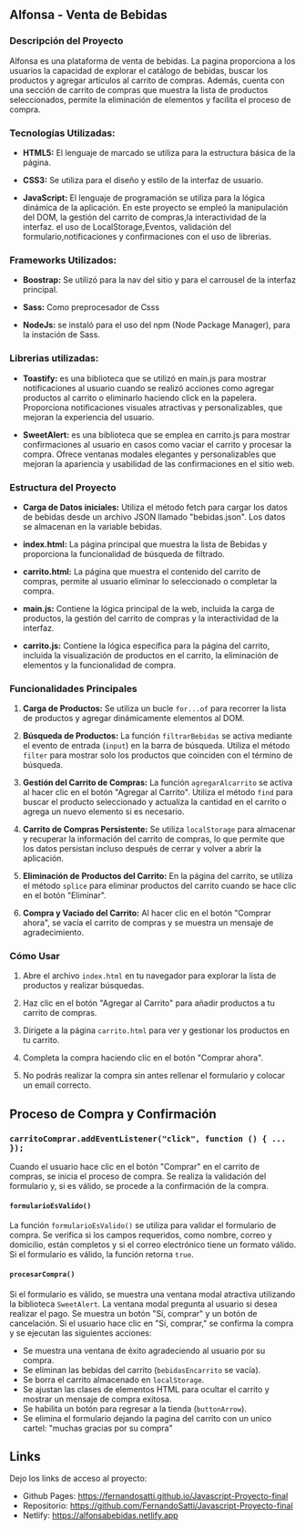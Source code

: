 ## Alfonsa - Venta de Bebidas

### Descripción del Proyecto

Alfonsa es una plataforma de venta de bebidas. La pagina proporciona a los usuarios la capacidad de explorar el catálogo de bebidas, buscar los productos y agregar artículos al carrito de compras. Además, cuenta con una sección de carrito de compras que muestra la lista de productos seleccionados, permite la eliminación de elementos y facilita el proceso de compra.

### Tecnologías Utilizadas:

- **HTML5:** El lenguaje de marcado se utiliza para la estructura básica de la página.
  
- **CSS3:** Se utiliza para el diseño y estilo de la interfaz de usuario.

- **JavaScript:** El lenguaje de programación se utiliza para la lógica dinámica de la aplicación. En este proyecto se empleó la manipulación del DOM, la gestión del carrito de compras,la interactividad de la interfaz. el uso de LocalStorage,Eventos, validación del formulario,notificaciones y confirmaciones con el uso de librerias.

### Frameworks Utilizados:

- **Boostrap:** Se utilizó para la nav del sitio y para el carrousel de la interfaz principal.
  
- **Sass:** Como preprocesador de Csss

- **NodeJs:** se instaló para el uso del npm (Node Package Manager), para la instación de Sass.

### Librerias utilizadas:

- **Toastify:** es una biblioteca que se utilizó en main.js para mostrar notificaciones al usuario cuando se realizó acciones como agregar productos al carrito o eliminarlo haciendo click en la papelera. Proporciona notificaciones visuales atractivas y personalizables, que mejoran la experiencia del usuario.

- **SweetAlert:** es una biblioteca que se emplea en carrito.js para mostrar confirmaciones al usuario en casos como vaciar el carrito y procesar la compra. Ofrece ventanas modales elegantes y personalizables que mejoran la apariencia y usabilidad de las confirmaciones en el sitio web.

### Estructura del Proyecto

- **Carga de Datos iniciales:** Utiliza el método fetch para cargar los datos de bebidas desde un archivo JSON llamado "bebidas.json". Los datos se almacenan en la variable bebidas.

- **index.html:** La página principal que muestra la lista de Bebidas y proporciona la funcionalidad de búsqueda de filtrado.

- **carrito.html:** La página que muestra el contenido del carrito de compras, permite al usuario eliminar lo seleccionado o completar la compra.

- **main.js:** Contiene la lógica principal de la web, incluida la carga de productos, la gestión del carrito de compras y la interactividad de la interfaz.

- **carrito.js:** Contiene la lógica específica para la página del carrito, incluida la visualización de productos en el carrito, la eliminación de elementos y la funcionalidad de compra.

### Funcionalidades Principales

1. **Carga de Productos:** Se utiliza un bucle `for...of` para recorrer la lista de productos y agregar dinámicamente elementos al DOM.

2. **Búsqueda de Productos:** La función `filtrarBebidas` se activa mediante el evento de entrada (`input`) en la barra de búsqueda. Utiliza el método `filter` para mostrar solo los productos que coinciden con el término de búsqueda.

3. **Gestión del Carrito de Compras:** La función `agregarAlcarrito` se activa al hacer clic en el botón "Agregar al Carrito". Utiliza el método `find` para buscar el producto seleccionado y actualiza la cantidad en el carrito o agrega un nuevo elemento si es necesario.

4. **Carrito de Compras Persistente:** Se utiliza `localStorage` para almacenar y recuperar la información del carrito de compras, lo que permite que los datos persistan incluso después de cerrar y volver a abrir la aplicación.

5. **Eliminación de Productos del Carrito:** En la página del carrito, se utiliza el método `splice` para eliminar productos del carrito cuando se hace clic en el botón "Eliminar".

6. **Compra y Vaciado del Carrito:** Al hacer clic en el botón "Comprar ahora", se vacía el carrito de compras y se muestra un mensaje de agradecimiento.

### Cómo Usar

1. Abre el archivo `index.html` en tu navegador para explorar la lista de productos y realizar búsquedas.

2. Haz clic en el botón "Agregar al Carrito" para añadir productos a tu carrito de compras.

3. Dirígete a la página `carrito.html` para ver y gestionar los productos en tu carrito.

4. Completa la compra haciendo clic en el botón "Comprar ahora".

5. No podrás realizar la compra sin antes rellenar el formulario y colocar un email correcto.

## Proceso de Compra y Confirmación

### `carritoComprar.addEventListener("click", function () { ... });`
Cuando el usuario hace clic en el botón "Comprar" en el carrito de compras, se inicia el proceso de compra. Se realiza la validación del formulario y, si es válido, se procede a la confirmación de la compra.

#### `formularioEsValido()`
La función `formularioEsValido()` se utiliza para validar el formulario de compra. Se verifica si los campos requeridos, como nombre, correo y domicilio, están completos y si el correo electrónico tiene un formato válido. Si el formulario es válido, la función retorna `true`.

#### `procesarCompra()`
Si el formulario es válido, se muestra una ventana modal atractiva utilizando la biblioteca `SweetAlert`. La ventana modal pregunta al usuario si desea realizar el pago. Se muestra un botón "Sí, comprar" y un botón de cancelación. Si el usuario hace clic en "Sí, comprar," se confirma la compra y se ejecutan las siguientes acciones:

- Se muestra una ventana  de éxito agradeciendo al usuario por su compra.
- Se eliminan las bebidas del carrito (`bebidasEncarrito` se vacía).
- Se borra el carrito almacenado en `localStorage`.
- Se ajustan las clases de elementos HTML para ocultar el carrito y mostrar un mensaje de compra exitosa.
- Se habilita un botón para regresar a la tienda (`buttonArrow`).
- Se elimina el formulario dejando la pagina del carrito con un unico cartel: "muchas gracias por su compra"

## Links

Dejo los links de acceso al proyecto:

- Github Pages: https://fernandosatti.github.io/Javascript-Proyecto-final
- Repositorio:  https://github.com/FernandoSatti/Javascript-Proyecto-final
- Netlify:      https://alfonsabebidas.netlify.app








